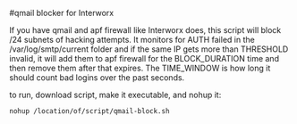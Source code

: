 #qmail blocker for Interworx

If you have qmail and apf firewall like Interworx does, this script will block /24 subnets of hacking attempts. It monitors for AUTH failed in the /var/log/smtp/current folder and if the same IP gets more than THRESHOLD invalid, it will add them to apf firewall for the BLOCK_DURATION time and then remove them after that expires. The TIME_WINDOW is how long it should count bad logins over the past seconds.

to run, download script, make it executable, and nohup it:
```
nohup /location/of/script/qmail-block.sh
```

